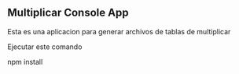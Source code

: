## Multiplicar Console App
Esta es una aplicacion para generar archivos de tablas de multiplicar

Ejecutar este comando

npm install